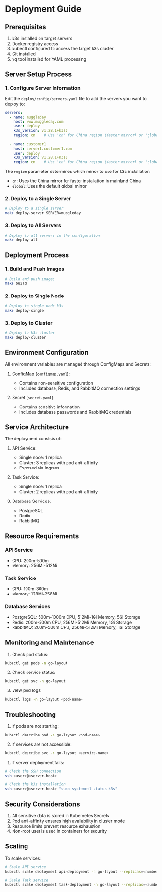 # Deployment Guide

## Prerequisites

1. k3s installed on target servers
2. Docker registry access
3. kubectl configured to access the target k3s cluster
4. Git installed
5. yq tool installed for YAML processing

## Server Setup Process

### 1. Configure Server Information

Edit the `deploy/config/servers.yaml` file to add the servers you want to deploy to:

```yaml
servers:
  - name: muggleday
    host: www.muggleday.com
    user: deploy
    k3s_version: v1.28.1+k3s1
    region: cn    # Use 'cn' for China region (faster mirror) or 'global' for international
    
  - name: customer1
    host: server1.customer1.com
    user: deploy
    k3s_version: v1.28.1+k3s1
    region: cn    # Use 'cn' for China region (faster mirror) or 'global' for international
```

The `region` parameter determines which mirror to use for k3s installation:

- `cn`: Uses the China mirror for faster installation in mainland China
- `global`: Uses the default global mirror

### 2. Deploy to a Single Server

```bash
# Deploy to a single server
make deploy-server SERVER=muggleday
```

### 3. Deploy to All Servers

```bash
# Deploy to all servers in the configuration
make deploy-all
```

## Deployment Process

### 1. Build and Push Images

```bash
# Build and push images
make build
```

### 2. Deploy to Single Node

```bash
# Deploy to single node k3s
make deploy-single
```

### 3. Deploy to Cluster

```bash
# Deploy to k3s cluster
make deploy-cluster
```

## Environment Configuration

All environment variables are managed through ConfigMaps and Secrets:

1. ConfigMap (`configmap.yaml`):
   - Contains non-sensitive configuration
   - Includes database, Redis, and RabbitMQ connection settings

2. Secret (`secret.yaml`):
   - Contains sensitive information
   - Includes database passwords and RabbitMQ credentials

## Service Architecture

The deployment consists of:

1. API Service:
   - Single node: 1 replica
   - Cluster: 3 replicas with pod anti-affinity
   - Exposed via Ingress

2. Task Service:
   - Single node: 1 replica
   - Cluster: 2 replicas with pod anti-affinity

3. Database Services:
   - PostgreSQL
   - Redis
   - RabbitMQ

## Resource Requirements

### API Service

- CPU: 200m-500m
- Memory: 256Mi-512Mi

### Task Service

- CPU: 100m-300m
- Memory: 128Mi-256Mi

### Database Services

- PostgreSQL: 500m-1000m CPU, 512Mi-1Gi Memory, 5Gi Storage
- Redis: 200m-500m CPU, 256Mi-512Mi Memory, 1Gi Storage
- RabbitMQ: 200m-500m CPU, 256Mi-512Mi Memory, 1Gi Storage

## Monitoring and Maintenance

1. Check pod status:

```bash
kubectl get pods -n go-layout
```

2. Check service status:

```bash
kubectl get svc -n go-layout
```

3. View pod logs:

```bash
kubectl logs -n go-layout <pod-name>
```

## Troubleshooting

1. If pods are not starting:

```bash
kubectl describe pod -n go-layout <pod-name>
```

2. If services are not accessible:

```bash
kubectl describe svc -n go-layout <service-name>
```

1. If server deployment fails:

```bash
# Check the SSH connection
ssh <user>@<server-host>

# Check the k3s installation
ssh <user>@<server-host> "sudo systemctl status k3s"
```

## Security Considerations

1. All sensitive data is stored in Kubernetes Secrets
2. Pod anti-affinity ensures high availability in cluster mode
3. Resource limits prevent resource exhaustion
4. Non-root user is used in containers for security

## Scaling

To scale services:

```bash
# Scale API service
kubectl scale deployment api-deployment -n go-layout --replicas=<number>

# Scale Task service
kubectl scale deployment task-deployment -n go-layout --replicas=<number>
